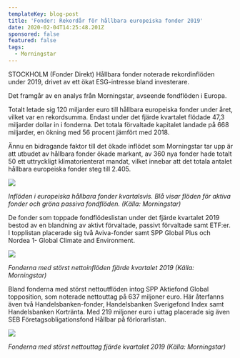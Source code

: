 ```yaml
---
templateKey: blog-post
title: 'Fonder: Rekordår för hållbara europeiska fonder 2019'
date: 2020-02-04T14:25:48.201Z
sponsored: false
featured: false
tags:
  - Morningstar
---
```

STOCKHOLM (Fonder Direkt) Hållbara fonder noterade rekordinflöden under 2019, drivet av ett ökat ESG-intresse bland investerare.

Det framgår av en analys från Morningstar, avseende fondflöden i Europa.

Totalt letade sig 120 miljarder euro till hållbara europeiska fonder under året, vilket var en rekordsumma. Endast under det fjärde kvartalet flödade 47,3 miljarder dollar in i fonderna. Det totala förvaltade kapitalet landade på 668 miljarder, en ökning med 56 procent jämfört med 2018.

Ännu en bidragande faktor till det ökade inflödet som Morningstar tar upp är att utbudet av hållbara fonder ökade markant, av 360 nya fonder hade totalt 50 ett uttryckligt klimatorienterat mandat, vilket innebar att det totala antalet hållbara europeiska fonder steg till 2.405.

![](/img/hål.png)

*Inflöden i europeiska hållbara fonder kvartalsvis. Blå visar flöden för aktiva fonder och gröna passiva fondflöden. (Källa: Morningstar)*

De fonder som toppade fondflödeslistan under det fjärde kvartalet 2019 bestod av en blandning av aktivt förvaltade, passivt förvaltade samt ETF:er. I topplistan placerade sig två Aviva-fonder samt SPP Global Plus och Nordea 1- Global Climate and Environment.

![](/img/hål2.png)

*Fonderna med störst nettoinflöden fjärde kvartalet 2019 (Källa: Morningstar)*

Bland fonderna med störst nettoutflöden intog SPP Aktiefond Global topposition, som noterade nettouttag på 637 miljoner euro. Här återfanns även två Handelsbanken-fonder, Handelsbanken Sverigefond Index samt Handelsbanken Kortränta. Med 219 miljoner euro i uttag placerade sig även SEB Företagsobligationsfond Hållbar på förlorarlistan.

![](/img/hål3.png)

*Fonderna med störst nettouttag fjärde kvartalet 2019 (Källa: Morningstar)*
